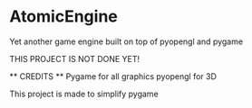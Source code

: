 # AtomicEngine
Yet another game engine built on top of pyopengl and pygame

THIS PROJECT IS NOT DONE YET!

** CREDITS **
Pygame for all graphics
pyopengl for 3D


This project is made to simplify pygame
